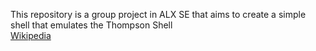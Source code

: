 This repository is a group project in ALX SE that aims to create a simple shell
that emulates the Thompson Shell \
[Wikipedia](https://en.wikipedia.org/wiki/Thompson_shell)